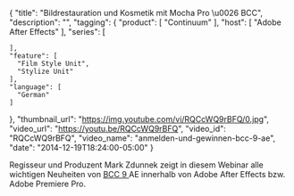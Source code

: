 {
  "title": "Bildrestauration und Kosmetik mit Mocha Pro \u0026 BCC",
  "description": "",
  "tagging": {
    "product": [
      "Continuum"
    ],
    "host": [
      "Adobe After Effects"
    ],
    "series": [

    ],
    "feature": [
      "Film Style Unit",
      "Stylize Unit"
    ],
    "language": [
      "German"
    ]
  },
  "thumbnail_url": "https://img.youtube.com/vi/RQCcWQ9rBFQ/0.jpg",
  "video_url": "https://youtu.be/RQCcWQ9rBFQ",
  "video_id": "RQCcWQ9rBFQ",
  "video_name": "anmelden-und-gewinnen-bcc-9-ae",
  "date": "2014-12-19T18:24:00-05:00"
}

Regisseur und Produzent Mark Zdunnek zeigt in diesem Webinar alle wichtigen
Neuheiten von [ BCC 9 ](/products/continuum/)
AE innerhalb von Adobe After Effects bzw. Adobe Premiere Pro.


